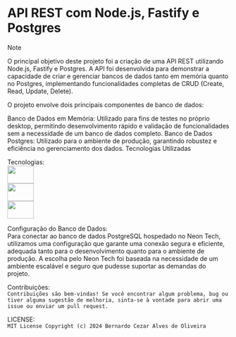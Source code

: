 # API REST com Node.js, Fastify e Postgres

> [!NOTE]
> O principal objetivo deste projeto foi a criação de uma API REST utilizando Node.js, Fastify e Postgres. A API foi desenvolvida para demonstrar a capacidade de criar e gerenciar bancos de dados tanto em memória quanto no Postgres, implementando funcionalidades completas de CRUD (Create, Read, Update, Delete).<br>

O projeto envolve dois principais componentes de banco de dados:<br>

Banco de Dados em Memória: Utilizado para fins de testes no próprio desktop, permitindo desenvolvimento rápido e validação de funcionalidades sem a necessidade de um banco de dados completo.
Banco de Dados Postgres: Utilizado para o ambiente de produção, garantindo robustez e eficiência no gerenciamento dos dados.
Tecnologias Utilizadas<br>

Tecnologias:<br> <img align="center" height="40" width="60" src="https://cdn.jsdelivr.net/gh/devicons/devicon@latest/icons/nodejs/nodejs-plain-wordmark.svg" /><br> <img align="center" height="40" width="60" src="https://cdn.jsdelivr.net/gh/devicons/devicon@latest/icons/fastify/fastify-original.svg" /><br> <img align="center" height="40" width="60" src="https://cdn.jsdelivr.net/gh/devicons/devicon@latest/icons/postgresql/postgresql-original.svg" /><br>

Configuração do Banco de Dados:<br>
Para conectar ao banco de dados PostgreSQL hospedado no Neon Tech, utilizamos uma configuração que garante uma conexão segura e eficiente, adequada tanto para o desenvolvimento quanto para o ambiente de produção. A escolha pelo Neon Tech foi baseada na necessidade de um ambiente escalável e seguro que pudesse suportar as demandas do projeto.<br>

Contribuições: <br>
`Contribuições são bem-vindas! Se você encontrar algum problema, bug ou tiver alguma sugestão de melhoria, sinta-se à vontade para abrir uma issue ou enviar um pull request.`

LICENSE: <br>
`MIT License
Copyright (c) 2024 Bernardo Cezar Alves de Oliveira`
